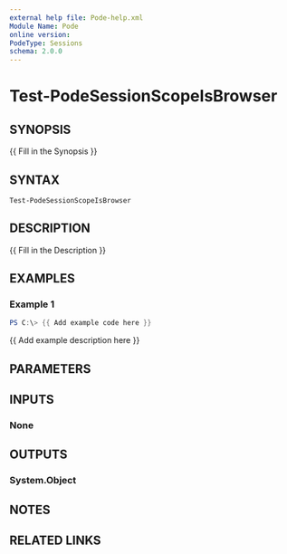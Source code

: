 ```yaml
---
external help file: Pode-help.xml
Module Name: Pode
online version:
PodeType: Sessions
schema: 2.0.0
---
```


# Test-PodeSessionScopeIsBrowser

## SYNOPSIS
{{ Fill in the Synopsis }}

## SYNTAX

```
Test-PodeSessionScopeIsBrowser
```

## DESCRIPTION
{{ Fill in the Description }}

## EXAMPLES

### Example 1
```powershell
PS C:\> {{ Add example code here }}
```

{{ Add example description here }}

## PARAMETERS

## INPUTS

### None

## OUTPUTS

### System.Object
## NOTES

## RELATED LINKS
